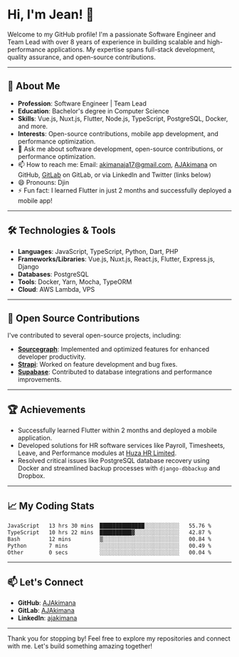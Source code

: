 # Hi, I'm Jean! 👋

Welcome to my GitHub profile! I'm a passionate Software Engineer and Team Lead with over 8 years of experience in building scalable and high-performance applications. My expertise spans full-stack development, quality assurance, and open-source contributions.

---

## 🚀 About Me

- **Profession**: Software Engineer | Team Lead
- **Education**: Bachelor's degree in Computer Science
- **Skills**: Vue.js, Nuxt.js, Flutter, Node.js, TypeScript, PostgreSQL, Docker, and more.
- **Interests**: Open-source contributions, mobile app development, and performance optimization.
- 💬 Ask me about software development, open-source contributions, or performance optimization.
- 📫 How to reach me: Email: [akimanaja17@gmail.com](mailto:akimanaja17@gmail.com), [AJAkimana](https://github.com/AJAkimana) on GitHub, [GitLab](https://gitlab.com/AJAkimana) on GitLab, or via LinkedIn and Twitter (links below)
- 😄 Pronouns: Djin
- ⚡ Fun fact: I learned Flutter in just 2 months and successfully deployed a mobile app!

---

## 🛠️ Technologies & Tools

- **Languages**: JavaScript, TypeScript, Python, Dart, PHP
- **Frameworks/Libraries**: Vue.js, Nuxt.js, React.js, Flutter, Express.js, Django
- **Databases**: PostgreSQL
- **Tools**: Docker, Yarn, Mocha, TypeORM
- **Cloud**: AWS Lambda, VPS

---

## 🌟 Open Source Contributions

I've contributed to several open-source projects, including:

- [**Sourcegraph**](https://github.com/sourcegraph): Implemented and optimized features for enhanced developer productivity.
- [**Strapi**](https://github.com/strapi): Worked on feature development and bug fixes.
- [**Supabase**](https://github.com/supabase): Contributed to database integrations and performance improvements.

---

## 🏆 Achievements

- Successfully learned Flutter within 2 months and deployed a mobile application.
- Developed solutions for HR software services like Payroll, Timesheets, Leave, and Performance modules at [Huza HR Limited](https://gitlab.com/pesachoice-apps).
- Resolved critical issues like PostgreSQL database recovery using Docker and streamlined backup processes with `django-dbbackup` and Dropbox.

---

## 📈 My Coding Stats

<!--START_SECTION:waka-->

```txt
JavaScript   13 hrs 30 mins  ██████████████░░░░░░░░░░░   55.76 %
TypeScript   10 hrs 22 mins  ██████████▓░░░░░░░░░░░░░░   42.87 %
Bash         12 mins         ▒░░░░░░░░░░░░░░░░░░░░░░░░   00.84 %
Python       7 mins          ░░░░░░░░░░░░░░░░░░░░░░░░░   00.49 %
Other        0 secs          ░░░░░░░░░░░░░░░░░░░░░░░░░   00.04 %
```

<!--END_SECTION:waka-->

---

## 📫 Let's Connect

- **GitHub**: [AJAkimana](https://github.com/AJAkimana)
- **GitLab**: [AJAkimana](https://gitlab.com/AJAkimana)
- **LinkedIn**: [ajakimana](https://www.linkedin.com/in/ajakimana)

---

Thank you for stopping by! Feel free to explore my repositories and connect with me. Let's build something amazing together!
